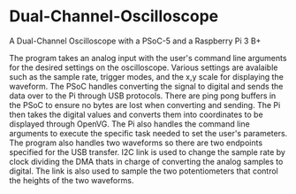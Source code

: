 # Dual-Channel-Oscilloscope
A Dual-Channel Oscilloscope with a PSoC-5 and a Raspberry Pi 3 B+

The program takes an analog input with the user's command line arguments for the desired settings on the oscilloscope. Various 
settings are avalaible such as the sample rate, trigger modes, and the x,y scale for displaying the waveform. The PSoC handles 
converting the signal to digital and sends the data over to the Pi through USB protocols. There are ping pong buffers in the 
PSoC to ensure no bytes are lost when converting and sending. The Pi then takes the digital values and converts them into 
coordinates to be displayed through OpenVG. The Pi also handles the command line arguments to execute the specific task needed 
to set the user's parameters. The program also handles two waveforms so there are two endpoints specified for the USB transfer. 
I2C link is used to change the sample rate by clock dividing the DMA thats in charge of converting the analog samples to digital. 
The link is also used to sample the two potentiometers that control the heights of the two waveforms.
